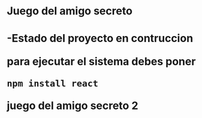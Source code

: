 <h1> Juego del amigo secreto<h1>

 -Estado del proyecto en contruccion

para ejecutar el sistema debes poner

````npm install react````

juego del amigo secreto 2
